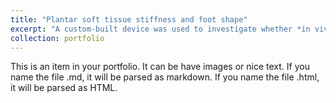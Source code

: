 ```yaml
---
title: "Plantar soft tissue stiffness and foot shape"
excerpt: "A custom-built device was used to investigate whether *in vivo* plantar soft tissue stiffness is related to foot shape <br/><img src='/images/pst_stiffness_cover.png'>"
collection: portfolio
---
```


This is an item in your portfolio. It can be have images or nice text. If you name the file .md, it will be parsed as markdown. If you name the file .html, it will be parsed as HTML. 
